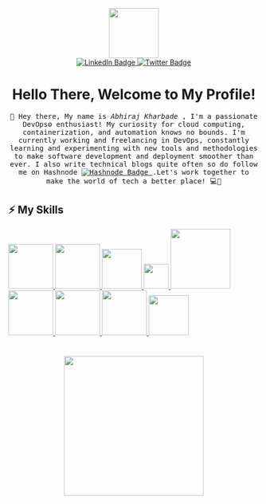<div id="header" align="center">
  <img src="https://media.giphy.com/media/M9gbBd9nbDrOTu1Mqx/giphy.gif" width="100"/>
</div>

<div id="badges" align="center">
  <a href="https://www.linkedin.com/in/abhiraj-k-7b5b56118/">
    <img src="https://img.shields.io/badge/LinkedIn-blue?style=for-the-badge&logo=linkedin&logoColor=white" alt="LinkedIn Badge"/>
  </a>
  <a href="https://abhirajdevops.hashnode.dev/">
    <img src="https://img.shields.io/badge/Hashnode-white?style=for-the-badge&logo=hashnode&logoColor=blue" alt="Twitter Badge"/>
  </a>
  </div>

<h1 align="center">
  Hello There, Welcome to My Profile!
</h1>

<p align="center" >
  <samp>
    👋 Hey there, My name is <em>Abhiraj Kharbade</em> , I'm a passionate DevOps⚙️ enthusiast! My curiosity for cloud computing, containerization, and automation knows no bounds. I'm currently working and freelancing in DevOps, constantly learning and experimenting with new tools and methodologies to make software development and deployment smoother than ever. I also write technical blogs quite often so do follow me on Hashnode </a>
  <a href="https://abhirajdevops.hashnode.dev/">
    <img src="https://img.shields.io/badge/Hashnode-white?style=for-the-badge&logo=hashnode&logoColor=blue" alt="Hashnode Badge"/>
  </a> .Let's work together to make the world of tech a better place! 💻🚀
  </samp>
  <br/>
</p>

## :zap: My Skills

   <a href="https://www.linux.org/" target="_blanfalse" />
    <img src="https://www.vectorlogo.zone/logos/linux/linux-icon.svg"  height="90" />
  </a>
   <a href="https://aws.amazon.com/" target="_blank" >
    <img src="https://www.vectorlogo.zone/logos/amazon_aws/amazon_aws-icon.svg"  height="90" />
  </a>
  </a>
  <a href="https://www.docker.com/" target="_blank" >
    <img src="https://www.pikpng.com/pngl/b/345-3454624_docker-png.png"  height="80" /> 
  </a>
  <a href="https://kubernetes.io/" target="_blank" >
    <img src="https://www.nicepng.com/png/full/243-2433208_vmware-logo-png.png"  height="50" />
  </a>
  <a href="https://www.terraform.io/" target="_blank" >
    <img src="https://www.nicepng.com/png/full/386-3869336_tencent-logo-png.png" width="120" />
  </a>
   </a>
    <a href="https://www.jenkins.io/" target="_blank" >
    <img src="https://www.jenkins.io/images/logo-title-opengraph.png" height="90" />
  </a>
  <a href="https://www.ansible.com/" target="_blank" >
    <img src="https://www.vectorlogo.zone/logos/ansible/ansible-icon.svg"  height="90" />
  </a>
 </a>
    <a href="https://pages.github.com/?(null)" target="_blank" >
   <img src="https://media.giphy.com/media/kH1DBkPNyZPOk0BxrM/giphy.gif" width="90" />
  </a>
 </a>
  <a href="https://code.visualstudio.com/" target="_blank" >
    <img src="https://i.giphy.com/media/IdyAQJVN2kVPNUrojM/200.webp"  height="80" /> 
  </a>
<h1 align="center">
  <img src="https://media.giphy.com/media/v1.Y2lkPTc5MGI3NjExOTVjMjM0N2JkMjE2NDBhYzRhYTdjZjVkZTNkOGJjNzJkZThmMmZiNyZlcD12MV9pbnRlcm5hbF9naWZzX2dpZklkJmN0PXM/kEWaYdvMwTIduesqGe/giphy.gif" width="280px"/>
</h1>
